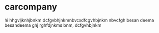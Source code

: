 
# carcompany
hi
hhgvljknhjbnkm
dcfgvbhjnkmnbvcxdfcgvhbjnkm nbvcfgh
besan
deema
besandeema
ghj
rghfdjnkms
bnm,
dcfgvhbjnkm

